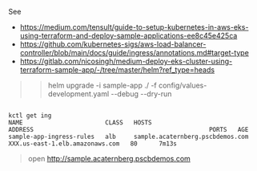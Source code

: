See 
* https://medium.com/tensult/guide-to-setup-kubernetes-in-aws-eks-using-terraform-and-deploy-sample-applications-ee8c45e425ca
* https://github.com/kubernetes-sigs/aws-load-balancer-controller/blob/main/docs/guide/ingress/annotations.md#target-type
* https://gitlab.com/nicosingh/medium-deploy-eks-cluster-using-terraform-sample-app/-/tree/master/helm?ref_type=heads

 
> > helm upgrade -i  sample-app  ./   -f config/values-development.yaml   --debug --dry-run 

```

kctl get ing
NAME                       CLASS   HOSTS                              ADDRESS                                                 PORTS   AGE
sample-app-ingress-rules   alb     sample.acaternberg.pscbdemos.com   XXX.us-east-1.elb.amazonaws.com   80      7m13s
```

> open http://sample.acaternberg.pscbdemos.com 
